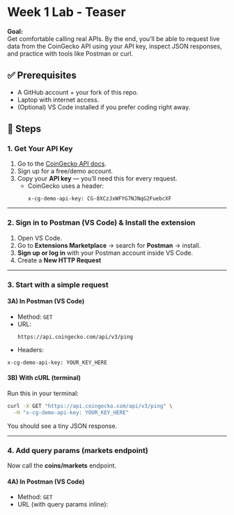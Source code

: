 # Week 1 Lab - Teaser


**Goal:**  
Get comfortable calling real APIs. By the end, you’ll be able to request live data from the CoinGecko API using your API key, inspect JSON responses, and practice with tools like Postman or curl.


## ✅ Prerequisites

- A GitHub account + your fork of this repo.
- Laptop with internet access.
- (Optional) VS Code installed if you prefer coding right away.


## 🥅 Steps

### 1. Get Your API Key

1. Go to the [CoinGecko API docs](https://docs.coingecko.com/).
2. Sign up for a free/demo account.
3. Copy your **API key** — you’ll need this for every request.
    - CoinGecko uses a header:
        ```
        x-cg-demo-api-key: CG-8XCzJxWFYG7NJNqG2FuebcXF
        ```

---

### 2. Sign in to Postman (VS Code) & Install the extension

1. Open VS Code.
2. Go to **Extensions Marketplace** → search for **Postman** → install.
3. **Sign up or log in** with your Postman account inside VS Code.
4. Create a **New HTTP Request**

---

### 3. Start with a simple request

#### 3A) In Postman (VS Code)

- Method: `GET`
- URL:
	```
	https://api.coingecko.com/api/v3/ping
	```
- Headers:
```
x-cg-demo-api-key: YOUR_KEY_HERE
```

#### 3B) With cURL (terminal)

Run this in your terminal:

```bash
curl -X GET "https://api.coingecko.com/api/v3/ping" \
  -H "x-cg-demo-api-key: YOUR_KEY_HERE"
```

You should see a tiny JSON response.

---

### 4. Add query params (markets endpoint)

Now call the **coins/markets** endpoint.

#### 4A) In Postman (VS Code)
- Method: `GET`
- URL (with query params inline):
